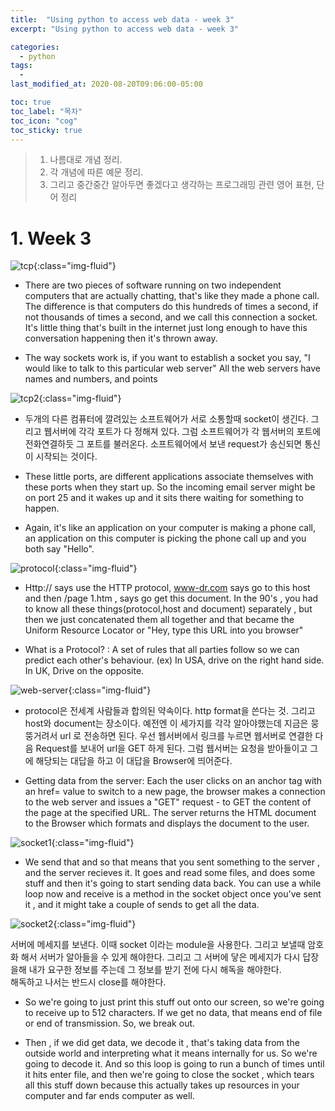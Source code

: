 ```yaml
---
title:  "Using python to access web data - week 3"
excerpt: "Using python to access web data - week 3"

categories:
  - python
tags:
  - 
last_modified_at: 2020-08-20T09:06:00-05:00

toc: true
toc_label: "목차"
toc_icon: "cog"
toc_sticky: true
---
```


> 1. 나름대로 개념 정리.  
> 2. 각 개념에 따른 예문 정리.  
> 3. 그리고 중간중간 알아두면 좋겠다고 생각하는 프로그래밍 관련 영어 표현, 단어 정리


# 1. Week 3

![tcp](https://yeonghunko.github.io/assets/img/coursera-python/tcp.png){:class="img-fluid"}

- There are two pieces of software running on two independent computers that are actually chatting, that's like they made a phone call. The difference is that computers do this hundreds of times a second, if not thousands of times a second, and we call this connection a socket. It's little thing that's built in the internet just long enough to have this conversation happening then it's thrown away.

- The way sockets work is, if you want to establish a socket you say, "I would like to talk to this particular web server" All the web servers have names and numbers, and points


![tcp2](https://yeonghunko.github.io/assets/img/coursera-python/tcp2.png){:class="img-fluid"}

* 두개의 다른 컴퓨터에 깔려있는 소프트웨어가 서로 소통할때 socket이 생긴다. 그리고 웹서버에 각각 포트가 다 정해져 있다. 그럼 소프트웨어가 각 웹서버의 포트에 전화연결하듯 그 포트를 불러온다. 소프트웨어에서 보낸 request가 송신되면 통신이 시작되는 것이다.

- These little ports, are different applications associate themselves with these ports when they start up. So the incoming email server might be on port 25 and it wakes up and it sits there waiting for something to happen.

- Again, it's like an application on your computer is making a phone call, an application on this computer is picking the phone call up and you both say "Hello".



![protocol](https://yeonghunko.github.io/assets/img/coursera-python/protocol.png){:class="img-fluid"}

- Http:// says use the HTTP protocol, www-dr.com says go to this host and then /page 1.htm , says go get this document. In the 90's , you had to know all these things(protocol,host and document) separately , but then we just concatenated them all together and that became the Uniform Resource Locator or "Hey, type this URL into you browser"

- What is a Protocol? : A set of rules that all parties follow so we can predict each other's behaviour. (ex) In USA, drive on the right hand side. In UK, Drive on the opposite.


![web-server](https://yeonghunko.github.io/assets/img/coursera-python/web-server.png){:class="img-fluid"}

* protocol은 전세계 사람들과 합의된 약속이다. http format을 쓴다는 것. 그리고 host와 document는 장소이다. 예전엔 이 세가지를 각각 알아야했는데 지금은 뭉뚱거려서 url 로 전송하면 된다. 우선 웹서버에서 링크를 누르면 웹서버로 연결한 다음  Request를 보내어 url을 GET 하게 된다. 그럼 웹서버는 요청을 받아들이고 그에 해당되는 대답을 하고 이 대답을 Browser에 띄어준다.

- Getting data from the server: Each the user clicks on an anchor tag with an href= value to switch to  a new page, the browser makes a connection to the web server and issues a "GET" request - to GET the content of the page at the specified URL. The server returns the HTML document to the Browser which formats and displays the document to the user.
			


![socket1](https://yeonghunko.github.io/assets/img/coursera-python/socket1.png){:class="img-fluid"}

- We send that and so that means that you sent something to the server , and the server recieves it. It goes and read some files, and does some stuff and then it's going to start sending data back. You can use a while loop now and receive is a method in the socket object once you've sent it , and it might take a couple of sends to get all the data. 



![socket2](https://yeonghunko.github.io/assets/img/coursera-python/socket2.png){:class="img-fluid"}

서버에 메세지를 보낸다. 이때 socket 이라는 module을 사용한다. 그리고 보낼때 암호화 해서 서버가 알아들을 수 있게 해야한다. 그리고 그 서버에 닿은 메세지가 다시 답장을해 내가 요구한 정보를 주는데 그 정보를 받기 전에 다시 해독을 해야한다.  
 해독하고 나서는 반드시 close를 해야한다.


- So we're going to just print this stuff out onto our screen, so we're going to receive up to 512 characters. If we get no data, that means end of file or end of transmission. So, we break out. 

- Then , if we did get data, we decode it , that's taking data from the outside world and interpreting what it means internally for us. So we're going to decode it. And so this loop is going to run a bunch of times until it hits enter file, and then we're going to close the socket , which tears all this stuff down because this actually takes up resources in your computer and far ends computer as well.




